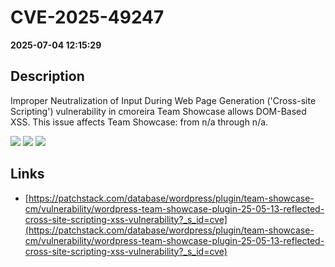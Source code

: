# CVE-2025-49247

**2025-07-04 12:15:29**

## Description
Improper Neutralization of Input During Web Page Generation ('Cross-site Scripting') vulnerability in cmoreira Team Showcase allows DOM-Based XSS. This issue affects Team Showcase: from n/a through n/a.

![](https://img.shields.io/static/v1?label=Score&message=7.1&color=red)
![](https://img.shields.io/static/v1?label=Severity&message=HIGH&color=red)
![](https://img.shields.io/static/v1?label=CWE&message=XSS&color=green)

## Links
- [https://patchstack.com/database/wordpress/plugin/team-showcase-cm/vulnerability/wordpress-team-showcase-plugin-25-05-13-reflected-cross-site-scripting-xss-vulnerability?_s_id=cve](https://patchstack.com/database/wordpress/plugin/team-showcase-cm/vulnerability/wordpress-team-showcase-plugin-25-05-13-reflected-cross-site-scripting-xss-vulnerability?_s_id=cve)
